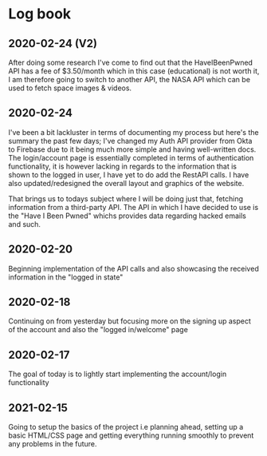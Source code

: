 # **Log book**

## 2020-02-24 (V2)
After doing some research I've come to find out that the HaveIBeenPwned API has a fee of
$3.50/month which in this case (educational) is not worth it, I am therefore going to switch to another API, the NASA API which can be used to fetch space images & videos.
## 2020-02-24
I've been a bit lackluster in terms of documenting my process but here's the summary the past few days;
I've changed my Auth API provider from Okta to Firebase due to it being much more simple and having well-written docs.
The login/account page is essentially completed in terms of authentication functionality, it is however lacking in regards
to the information that is shown to the logged in user, I have yet to do add the RestAPI calls.
I have also updated/redesigned the overall layout and graphics of the website.

That brings us to todays subject where I will be doing just that, fetching information from a third-party API.
The API in which I have decided to use is the "Have I Been Pwned" whichs provides data regarding hacked emails and such.

## 2020-02-20
Beginning implementation of the API calls and also showcasing the received information in the "logged in state"

## 2020-02-18
Continuing on from yesterday but focusing more on the signing up aspect of the account and also the "logged in/welcome" page

## 2020-02-17
The goal of today is to lightly start implementing the account/login functionality

## 2021-02-15
Going to setup the basics of the project i.e planning ahead, setting up a basic HTML/CSS page and getting everything running smoothly to prevent any problems in the future.